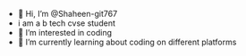 - 👋 Hi, I’m @Shaheen-git767
- i am a b tech cvse student
- 👀 I’m interested in coding
- 🌱 I’m currently learning about coding on different platforms
  


<!---
Shaheen-git767/Shaheen-git767 is a ✨ special ✨ repository because its `README.md` (this file) appears on your GitHub profile.
You can click the Preview link to take a look at your changes.
--->
